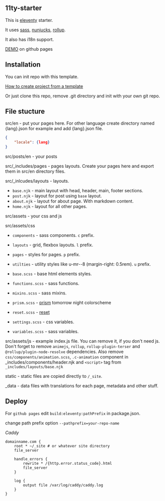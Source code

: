 ## 11ty-starter

This is [eleventy](https://11ty.dev) starter.

It uses [sass](https://sass-lang.com/), [nunjucks](https://mozilla.github.io/nunjucks/), [rollup](https://rollupjs.org/guide/en/).

It also has i18n support.

[DEMO](https://moody-person.github.io/11ty-starter/) on github pages

## Installation

You can init repo with this template.

[How to create project from a template](https://docs.github.com/en/repositories/creating-and-managing-repositories/creating-a-repository-from-a-template)

Or just clone this repo, remove .git directory and init with your own git repo.

## File stucture

src/en - put your pages here. For other language create directory named {lang}.json for example and add {lang}.json file.

``` json
{
    "locale": {lang}
}
```

src/posts/en - your posts

src/_includes/pages - pages layouts. Create your pages here and export them in src/en directory files.

src/_inlcudes/layouts - layouts.

- `base.njk` - main layout with head, header, main, footer sections.
- `post.njk` - layout for post using `base` layout.
- `about.njk` - layout for about page. With markdown content.
- `home.njk` - layout for all other pages.

src/assets - your css and js

src/assets/css

- `components` - sass components. `c` prefix.
- `layouts` - grid, flexbox layouts. `l` prefix.
- `pages` - styles for pages. `p` prefix.
- `utilties` - utility styles like u-mr--8 (margin-right: 0.5rem). `u` prefix.

- `base.scss` - base html elements styles.
- `functions.scss` - sass functions.
- `mixins.scss` - sass mixins.
- `prism.scss` - [prism](https://prismjs.com/) tomorrow night colorscheme
- `reset.scss` - [reset](https://meyerweb.com/eric/tools/css/reset/)
- `settings.scss` - css variables.
- `variables.scss` - sass variables.

src/assets/js - example index.js file. You can remove it, if you don't need js. Don't forget to remove `animejs`, `rollup`, `rollup-plugin-terser` and `@rollup/plugin-node-resolve` dependencies. Also remove `css/components/animation.scss`, `.c-animation` component in _includes/components/header.njk and `<script>` tag from `_includes/layouts/base.njk`

static - static files are copied directly to `/_site`.

_data - data files with translations for each page, metadata and other stuff.

## Deploy

For `github pages` edit `build:eleventy:pathPrefix` in package.json.

change path prefix option `--pathprefix=your-repo-name`

*Caddy*

``` nginx
domainname.com {
    root * ~/_site # or whatever site directory
    file_server

    handle_errors {
        rewrite * /{http.error.status_code}.html
        file_server
    }

    log {
        output file /var/log/caddy/caddy.log
    }
}
```
